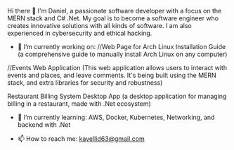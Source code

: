 Hi there 👋
I'm Daniel, a passionate software developer with a focus on the MERN stack and C# .Net. My goal is to become a software engineer who creates innovative solutions with all kinds of software. I am also experienced in cybersecurity and ethical hacking.

- 🔭 I’m currently working on:
//Web Page for Arch Linux Installation Guide (a comprehensive guide to manually install Arch Linux on any computer)

//Events Web Application (This web application allows users to interact with events and places, and leave comments. It's being built using the MERN stack, and extra libraries for security and robustness)

Restaurant Billing System Desktop App (a desktop application for managing billing in a restaurant, made with .Net ecosystem)
- 🌱 I’m currently learning:
  AWS, Docker, Kubernetes, Networking, and backend with .Net
  
- 📫 How to reach me:
  kavellid63@gmail.com

